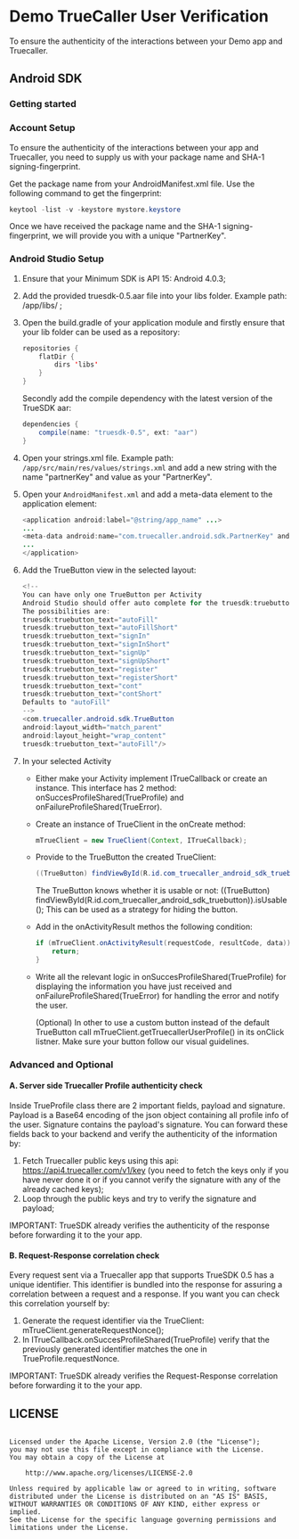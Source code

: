 # Demo TrueCaller User Verification
To ensure the authenticity of the interactions between your Demo app and Truecaller.

## Android SDK

### Getting started

### Account Setup

To ensure the authenticity of the interactions between your app and Truecaller, you need to supply us with your package name and SHA-1 signing-fingerprint.

Get the package name from your AndroidManifest.xml file. Use the following command to get the fingerprint:

```java
keytool -list -v -keystore mystore.keystore
```

Once we have received the package name and the SHA-1 signing-fingerprint, we will provide you with a unique "PartnerKey".

### Android Studio Setup

1. Ensure that your Minimum SDK is API 15: Android 4.0.3;
2. Add the provided truesdk-0.5.aar file into your libs folder. Example path: /app/libs/ ;
3. Open the build.gradle of your application module and firstly ensure that your lib folder can be used as a repository:

    ```java
    repositories {
        flatDir {
            dirs 'libs'
        }
    }
    ```

    Secondly add the compile dependency with the latest version of the TrueSDK aar:

    ```java
    dependencies {
        compile(name: "truesdk-0.5", ext: "aar")
    }
    ```

4. Open your strings.xml file. Example path: ```/app/src/main/res/values/strings.xml``` and add a new string with the name "partnerKey" and value as your "PartnerKey".
5. Open your ```AndroidManifest.xml``` and add a meta-data element to the application element:

    ```java
    <application android:label="@string/app_name" ...>
    ...
    <meta-data android:name="com.truecaller.android.sdk.PartnerKey" android:value="@string/partnerKey"/>
    ...
    </application>
    ```

6. Add the TrueButton view in the selected layout:

    ```java
    <!--
    You can have only one TrueButton per Activity
    Android Studio should offer auto complete for the truesdk:truebutton_text values
    The possibilities are:
    truesdk:truebutton_text="autoFill"
    truesdk:truebutton_text="autoFillShort"
    truesdk:truebutton_text="signIn"
    truesdk:truebutton_text="signInShort"
    truesdk:truebutton_text="signUp"
    truesdk:truebutton_text="signUpShort"
    truesdk:truebutton_text="register"
    truesdk:truebutton_text="registerShort"
    truesdk:truebutton_text="cont"
    truesdk:truebutton_text="contShort"
    Defaults to "autoFill"
    -->
    <com.truecaller.android.sdk.TrueButton
    android:layout_width="match_parent"
    android:layout_height="wrap_content"
    truesdk:truebutton_text="autoFill"/>
    ```

7. In your selected Activity

   - Either make your Activity implement ITrueCallback or create an instance. This interface has 2 method: onSuccesProfileShared(TrueProfile) and onFailureProfileShared(TrueError).

   - Create an instance of TrueClient in the onCreate method:

     ```java
     mTrueClient = new TrueClient(Context, ITrueCallback);
     ```

	- Provide to the TrueButton the created TrueClient:

      ```java
      ((TrueButton) findViewById(R.id.com_truecaller_android_sdk_truebutton)).setTrueClient(mTrueClient);
      ```

      The TrueButton knows whether it is usable or not: ((TrueButton) findViewById(R.id.com_truecaller_android_sdk_truebutton)).isUsable(); This can be used as a strategy for hiding the button.
   - Add in the onActivityResult methos the following condition:

      ```java
      if (mTrueClient.onActivityResult(requestCode, resultCode, data)) {
          return;
      }
      ```
   - Write all the relevant logic in onSuccesProfileShared(TrueProfile) for displaying the information you have just received and onFailureProfileShared(TrueError) for handling the error and notify the user.

  	 (Optional)
     In other to use a custom button instead of the default TrueButton call mTrueClient.getTruecallerUserProfile() in its onClick listner. Make sure your button follow our visual guidelines.

### Advanced and Optional

#### A. Server side Truecaller Profile authenticity check

Inside TrueProfile class there are 2 important fields, payload and signature. Payload is a Base64 encoding of the json object containing all profile info of the user. Signature contains the payload's signature. You can forward these fields back to your backend and verify the authenticity of the information by:

1. Fetch Truecaller public keys using this api: https://api4.truecaller.com/v1/key (you need to fetch the keys only if you have never done it or if you cannot verify the signature with any of the already cached keys);
2. Loop through the public keys and try to verify the signature and payload;

IMPORTANT: TrueSDK already verifies the authenticity of the response before forwarding it to the your app.

#### B. Request-Response correlation check

Every request sent via a Truecaller app that supports TrueSDK 0.5 has a unique identifier. This identifier is bundled into the response for assuring a correlation between a request and a response. If you want you can check this correlation yourself by:

1. Generate the request identifier via the TrueClient: mTrueClient.generateRequestNonce();
2. In ITrueCallback.onSuccesProfileShared(TrueProfile) verify that the previously generated identifier matches the one in TrueProfile.requestNonce.

IMPORTANT: TrueSDK already verifies the Request-Response correlation before forwarding it to the your app.


## LICENSE

```Copyright 2017 Info Skills Technology Pvt. Ltd.

Licensed under the Apache License, Version 2.0 (the "License");
you may not use this file except in compliance with the License.
You may obtain a copy of the License at

    http://www.apache.org/licenses/LICENSE-2.0

Unless required by applicable law or agreed to in writing, software
distributed under the License is distributed on an "AS IS" BASIS,
WITHOUT WARRANTIES OR CONDITIONS OF ANY KIND, either express or implied.
See the License for the specific language governing permissions and
limitations under the License.
```